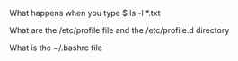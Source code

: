 What happens when you type $ ls -l *.txt

What are the /etc/profile file and the /etc/profile.d directory

What is the ~/.bashrc file

